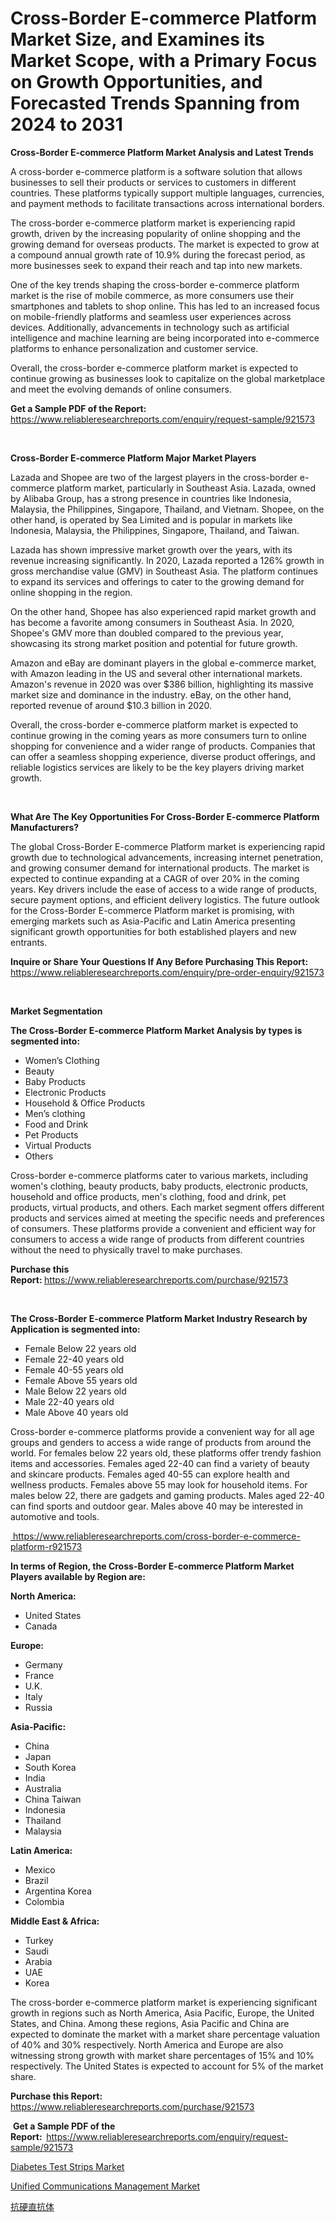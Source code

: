 <p><h1>Cross-Border E-commerce Platform Market Size, and Examines its Market Scope, with a Primary Focus on Growth Opportunities, and Forecasted Trends Spanning from 2024 to 2031</h1></p><p><strong>Cross-Border E-commerce Platform Market Analysis and Latest Trends</strong></p>
<p><p>A cross-border e-commerce platform is a software solution that allows businesses to sell their products or services to customers in different countries. These platforms typically support multiple languages, currencies, and payment methods to facilitate transactions across international borders.</p><p>The cross-border e-commerce platform market is experiencing rapid growth, driven by the increasing popularity of online shopping and the growing demand for overseas products. The market is expected to grow at a compound annual growth rate of 10.9% during the forecast period, as more businesses seek to expand their reach and tap into new markets.</p><p>One of the key trends shaping the cross-border e-commerce platform market is the rise of mobile commerce, as more consumers use their smartphones and tablets to shop online. This has led to an increased focus on mobile-friendly platforms and seamless user experiences across devices. Additionally, advancements in technology such as artificial intelligence and machine learning are being incorporated into e-commerce platforms to enhance personalization and customer service.</p><p>Overall, the cross-border e-commerce platform market is expected to continue growing as businesses look to capitalize on the global marketplace and meet the evolving demands of online consumers.</p></p>
<p><strong>Get a Sample PDF of the Report:&nbsp;</strong> <a href="https://www.reliableresearchreports.com/enquiry/request-sample/921573">https://www.reliableresearchreports.com/enquiry/request-sample/921573</a></p>
<p>&nbsp;</p>
<p><strong>Cross-Border E-commerce Platform Major Market Players</strong></p>
<p><p>Lazada and Shopee are two of the largest players in the cross-border e-commerce platform market, particularly in Southeast Asia. Lazada, owned by Alibaba Group, has a strong presence in countries like Indonesia, Malaysia, the Philippines, Singapore, Thailand, and Vietnam. Shopee, on the other hand, is operated by Sea Limited and is popular in markets like Indonesia, Malaysia, the Philippines, Singapore, Thailand, and Taiwan.</p><p>Lazada has shown impressive market growth over the years, with its revenue increasing significantly. In 2020, Lazada reported a 126% growth in gross merchandise value (GMV) in Southeast Asia. The platform continues to expand its services and offerings to cater to the growing demand for online shopping in the region.</p><p>On the other hand, Shopee has also experienced rapid market growth and has become a favorite among consumers in Southeast Asia. In 2020, Shopee's GMV more than doubled compared to the previous year, showcasing its strong market position and potential for future growth.</p><p>Amazon and eBay are dominant players in the global e-commerce market, with Amazon leading in the US and several other international markets. Amazon's revenue in 2020 was over $386 billion, highlighting its massive market size and dominance in the industry. eBay, on the other hand, reported revenue of around $10.3 billion in 2020.</p><p>Overall, the cross-border e-commerce platform market is expected to continue growing in the coming years as more consumers turn to online shopping for convenience and a wider range of products. Companies that can offer a seamless shopping experience, diverse product offerings, and reliable logistics services are likely to be the key players driving market growth.</p></p>
<p>&nbsp;</p>
<p><strong>What Are The Key Opportunities For Cross-Border E-commerce Platform Manufacturers?</strong></p>
<p><p>The global Cross-Border E-commerce Platform market is experiencing rapid growth due to technological advancements, increasing internet penetration, and growing consumer demand for international products. The market is expected to continue expanding at a CAGR of over 20% in the coming years. Key drivers include the ease of access to a wide range of products, secure payment options, and efficient delivery logistics. The future outlook for the Cross-Border E-commerce Platform market is promising, with emerging markets such as Asia-Pacific and Latin America presenting significant growth opportunities for both established players and new entrants.</p></p>
<p><strong>Inquire or Share Your Questions If Any Before Purchasing This Report:</strong> <a href="https://www.reliableresearchreports.com/enquiry/pre-order-enquiry/921573">https://www.reliableresearchreports.com/enquiry/pre-order-enquiry/921573</a></p>
<p>&nbsp;</p>
<p><strong>Market Segmentation</strong></p>
<p><strong>The Cross-Border E-commerce Platform Market Analysis by types is segmented into:</strong></p>
<p><ul><li>Women’s Clothing</li><li>Beauty</li><li>Baby Products</li><li>Electronic Products</li><li>Household & Office Products</li><li>Men’s clothing</li><li>Food and Drink</li><li>Pet Products</li><li>Virtual Products</li><li>Others</li></ul></p>
<p><p>Cross-border e-commerce platforms cater to various markets, including women's clothing, beauty products, baby products, electronic products, household and office products, men's clothing, food and drink, pet products, virtual products, and others. Each market segment offers different products and services aimed at meeting the specific needs and preferences of consumers. These platforms provide a convenient and efficient way for consumers to access a wide range of products from different countries without the need to physically travel to make purchases.</p></p>
<p><strong>Purchase this Report:&nbsp;</strong><a href="https://www.reliableresearchreports.com/purchase/921573">https://www.reliableresearchreports.com/purchase/921573</a></p>
<p>&nbsp;</p>
<p><strong>The Cross-Border E-commerce Platform Market Industry Research by Application is segmented into:</strong></p>
<p><ul><li>Female Below 22 years old</li><li>Female 22-40 years old</li><li>Female 40-55 years old</li><li>Female Above 55 years old</li><li>Male Below 22 years old</li><li>Male 22-40 years old</li><li>Male Above 40 years old</li></ul></p>
<p><p>Cross-border e-commerce platforms provide a convenient way for all age groups and genders to access a wide range of products from around the world. For females below 22 years old, these platforms offer trendy fashion items and accessories. Females aged 22-40 can find a variety of beauty and skincare products. Females aged 40-55 can explore health and wellness products. Females above 55 may look for household items. For males below 22, there are gadgets and gaming products. Males aged 22-40 can find sports and outdoor gear. Males above 40 may be interested in automotive and tools.</p></p>
<p><a href="https://www.reliableresearchreports.com/cross-border-e-commerce-platform-r921573">&nbsp;https://www.reliableresearchreports.com/cross-border-e-commerce-platform-r921573</a></p>
<p><strong>In terms of Region, the Cross-Border E-commerce Platform Market Players available by Region are:</strong></p>
<p>
    <p> <strong> North America: </strong>
        <ul>
            <li>United States</li>
            <li>Canada</li>
        </ul>
        </p> 
    <p> <strong> Europe: </strong>
        <ul>
            <li>Germany</li>
            <li>France</li>
            <li>U.K.</li>
            <li>Italy</li>
            <li>Russia</li>
        </ul>
        </p> 
    <p> <strong> Asia-Pacific: </strong>
        <ul>
            <li>China</li>
            <li>Japan</li>
            <li>South Korea</li>
            <li>India</li>
            <li>Australia</li>
            <li>China Taiwan</li>
            <li>Indonesia</li>
            <li>Thailand</li>
            <li>Malaysia</li>
        </ul>
        </p> 
    <p> <strong> Latin America: </strong>
        <ul>
            <li>Mexico</li>
            <li>Brazil</li>
            <li>Argentina Korea</li>
            <li>Colombia</li>
        </ul>
        </p> 
    <p> <strong> Middle East & Africa: </strong>
        <ul>
            <li>Turkey</li>
            <li>Saudi</li>
            <li>Arabia</li>
            <li>UAE</li>
            <li>Korea</li>
        </ul>
    </p>
    </p>
<p><p>The cross-border e-commerce platform market is experiencing significant growth in regions such as North America, Asia Pacific, Europe, the United States, and China. Among these regions, Asia Pacific and China are expected to dominate the market with a market share percentage valuation of 40% and 30% respectively. North America and Europe are also witnessing strong growth with market share percentages of 15% and 10% respectively. The United States is expected to account for 5% of the market share.</p></p>
<p><strong>Purchase this Report: </strong><a href="https://www.reliableresearchreports.com/purchase/921573">https://www.reliableresearchreports.com/purchase/921573</a></p>
<p>&nbsp;<strong>Get a Sample PDF of the Report:&nbsp;&nbsp;</strong><a href="https://www.reliableresearchreports.com/enquiry/request-sample/921573">https://www.reliableresearchreports.com/enquiry/request-sample/921573</a></p>
<p><strong></strong></p>
<p><p><a href="https://view.publitas.com/reportprime-1/global-diabetes-test-strips-market-analysis-trends-forecasts-and-growth-opportunities-2024-2031-in-187-pages-report/">Diabetes Test Strips Market</a></p><p><a href="https://github.com/lbird53714/Market-Research-Report-List-5/blob/main/unified-communications-management-market.md">Unified Communications Management Market</a></p><p><a href="https://github.com/nxboeu02965442/Market-Research-Report-List-3/blob/main/5024881181800.md">抗硬直抗体</a></p></p>